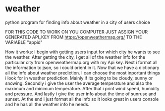 # weather
python program for finding info about weather in a city of users choice


FOR THIS CODE TO WORK ON YOU COMPUTER JUST ASSIGN YOUR GENERATED API_KEY FROM https://openweathermap.org/
TO THE VARIABLE "appid"

How it works:
I begin with getting users input for which city he wants to see the weather.
After getting the city, i get all of the weather info for the particular city from openweathermap.org with my Api key. Next i format all the information to json, so i could orient in it. Now that we have a dictionary all the info about weather prediction. I can choose the most inportant things i look for in weather prediction. Mainly if its going to be cloudy, sunny or snowing. Secondly i give the user the average temperature and also the maximum and minimum temperature. After that i print wind speed, humidity and pressure. And lastly i give the user info about the time of sunruse and sunset. At the end i just format all the info so it looks great in users console and he has all the weather info he needs.
